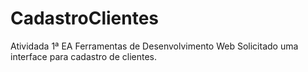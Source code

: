 # CadastroClientes
Atividada 1ª EA Ferramentas de Desenvolvimento Web
Solicitado uma interface para cadastro de clientes.
